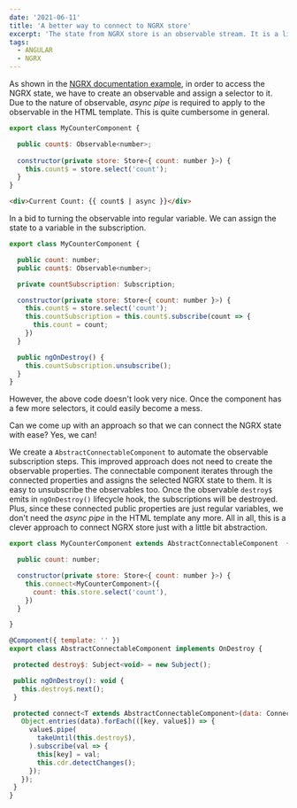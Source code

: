 ```yaml
---
date: '2021-06-11'
title: 'A better way to connect to NGRX store'
excerpt: 'The state from NGRX store is an observable stream. It is a little bit tricky to access it. This post provides a better way to handle it. '
tags:
  - ANGULAR
  - NGRX
---
```


As shown in the [NGRX documentation example](https://ngrx.io/guide/store#tutorial), in order to access the NGRX state, we have to create an observable and assign a selector to it. Due to the nature of observable, *async pipe* is required to apply to the observable in the HTML template. This is quite cumbersome in general. 

```javascript
export class MyCounterComponent {

  public count$: Observable<number>;
 
  constructor(private store: Store<{ count: number }>) {
    this.count$ = store.select('count');
  }
}
```

```html
<div>Current Count: {{ count$ | async }}</div>
```

In a bid to turning the observable into regular variable. We can assign the state to a variable in the subscription.

```javascript 
export class MyCounterComponent {

  public count: number;
  public count$: Observable<number>;

  private countSubscription: Subscription;

  constructor(private store: Store<{ count: number }>) {
    this.count$ = store.select('count');
    this.countSubscription = this.count$.subscribe(count => {
      this.count = count;
    })
  }

  public ngOnDestroy() {
    this.countSubscription.unsubscribe();
  }
}
```

However, the above code doesn't look very nice. Once the component has a few more selectors, it could easily become a mess. 
 
Can we come up with an approach so that we can connect the NGRX state with ease? Yes, we can! 

We create a `AbstractConnectableComponent` to automate the observable subscription steps.  This improved approach does not need to create the observable properties. The connectable component iterates through the connected properties and assigns the selected NGRX state to them. It is easy to unsubscribe the observables too. Once the observable `destroy$` emits in `ngOnDestroy()` lifecycle hook, the subscriptions will be destroyed. Plus, since these connected public properties are just regular variables, we don't need the *async pipe* in the HTML template any more. All in all, this is a clever approach to connect NGRX store just with a little bit abstraction.

```javascript 
export class MyCounterComponent extends AbstractConnectableComponent  {

  public count: number;

  constructor(private store: Store<{ count: number }>) {
    this.connect<MyCounterComponent>({
      count: this.store.select('count'),
    })
  }

}
```

 ```javascript
 @Component({ template: '' })
export class AbstractConnectableComponent implements OnDestroy {

  protected destroy$: Subject<void> = new Subject();

  public ngOnDestroy(): void {
    this.destroy$.next();
  }

  protected connect<T extends AbstractConnectableComponent>(data: ConnectableData<T>): void { 
    Object.entries(data).forEach(([key, value$]) => {
      value$.pipe(
        takeUntil(this.destroy$),
      ).subscribe(val => {
        this[key] = val;
        this.cdr.detectChanges();
      });
    });
  }
}
 ```

